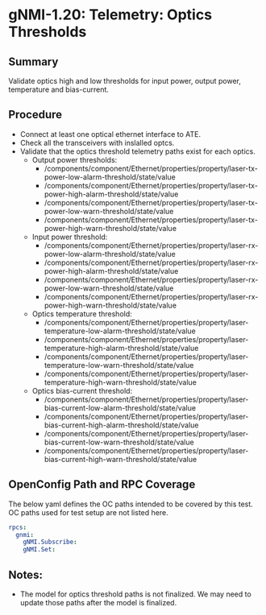 # gNMI-1.20: Telemetry: Optics Thresholds

## Summary

Validate optics high and low thresholds for input power, output power, temperature and bias-current.

## Procedure

*   Connect at least one optical ethernet interface to ATE.
*   Check all the transceivers with inslalled optcs.
*   Validate that the optics threshold telemetry paths exist for each optics.
    *   Output power thresholds:
        *   /components/component/Ethernet/properties/property/laser-tx-power-low-alarm-threshold/state/value
        *   /components/component/Ethernet/properties/property/laser-tx-power-high-alarm-threshold/state/value
        *   /components/component/Ethernet/properties/property/laser-tx-power-low-warn-threshold/state/value
        *   /components/component/Ethernet/properties/property/laser-tx-power-high-warn-threshold/state/value
    *   Input power threshold:
        *   /components/component/Ethernet/properties/property/laser-rx-power-low-alarm-threshold/state/value
        *   /components/component/Ethernet/properties/property/laser-rx-power-high-alarm-threshold/state/value
        *   /components/component/Ethernet/properties/property/laser-rx-power-low-warn-threshold/state/value
        *   /components/component/Ethernet/properties/property/laser-rx-power-high-warn-threshold/state/value
    *   Optics temperature threshold:
        *   /components/component/Ethernet/properties/property/laser-temperature-low-alarm-threshold/state/value
        *   /components/component/Ethernet/properties/property/laser-temperature-high-alarm-threshold/state/value
        *   /components/component/Ethernet/properties/property/laser-temperature-low-warn-threshold/state/value
        *   /components/component/Ethernet/properties/property/laser-temperature-high-warn-threshold/state/value
    *   Optics bias-current threshold:
        *   /components/component/Ethernet/properties/property/laser-bias-current-low-alarm-threshold/state/value
        *   /components/component/Ethernet/properties/property/laser-bias-current-high-alarm-threshold/state/value
        *   /components/component/Ethernet/properties/property/laser-bias-current-low-warn-threshold/state/value
        *   /components/component/Ethernet/properties/property/laser-bias-current-high-warn-threshold/state/value

## OpenConfig Path and RPC Coverage

The below yaml defines the OC paths intended to be covered by this test. OC
paths used for test setup are not listed here.

```yaml
rpcs:
  gnmi:
    gNMI.Subscribe:
    gNMI.Set:
```

## Notes:
*   The model for optics threshold paths is not finalized. We may need to update those paths after the model is finalized.    

